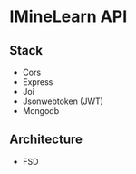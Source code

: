 # IMineLearn API

## Stack
<ul>
    <li>Cors</li>
    <li>Express</li>
    <li>Joi</li>
    <li>Jsonwebtoken (JWT)</li>
    <li>Mongodb</li>
</ul>

## Architecture
<ul>
    <li>FSD</li>
</ul>
